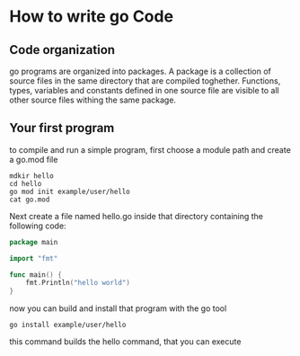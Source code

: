 # How to write go Code

## Code organization

go programs are organized into packages. A package is a collection of source files in the same directory that are compiled toghether. Functions, types, variables and constants defined in one source file are visible to all other source files withing the same package.

## Your first program

to compile and run a simple program, first choose a module path and create a go.mod file

```
mdkir hello
cd hello
go mod init example/user/hello
cat go.mod
```

Next create a file named hello.go inside that directory containing the following code:

```go
package main

import "fmt"

func main() {
    fmt.Println("hello world")
}
```

now you can build and install that program with the go tool

```
go install example/user/hello
```

this command builds the hello command, that you can execute
